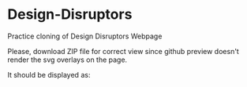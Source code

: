 # Design-Disruptors
Practice cloning of Design Disruptors Webpage

Please, download ZIP file for correct view since github preview doesn't render the svg overlays on the page.

It should be displayed as:
